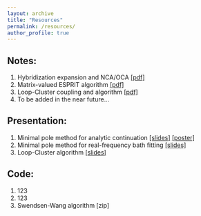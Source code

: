```yaml
---
layout: archive
title: "Resources"
permalink: /resources/
author_profile: true
---
```


## Notes:
1. Hybridization expansion and NCA/OCA <a href="/files/notes_XCA.pdf">[pdf]</a>
2. Matrix-valued ESPRIT algorithm <a href="/files/notes_ESPRIT.pdf">[pdf]</a>
3. Loop-Cluster coupling and algorithm <a href="/files/notes_LC.pdf">[pdf]</a>
4. To be added in the near future...

## Presentation:
1. Minimal pole method for analytic continuation <a href="/files/slides_NAC.pdf">[slides]</a> <a href="/files/poster_NAC.pdf">[poster]</a>
2. Minimal pole method for real-frequency bath fitting <a href="/files/slides_BF.pdf">[slides]</a>
3. Loop-Cluster algorithm <a href="/files/slides_LC.pdf">[slides]</a>

## Code:
1. 123
2. 123
3. Swendsen-Wang algorithm [zip]
